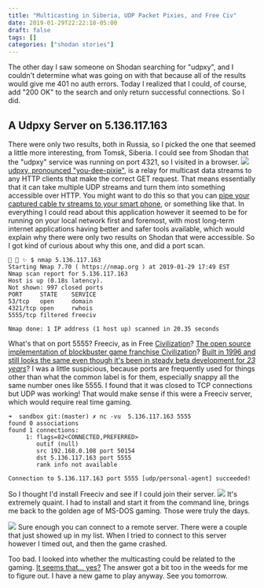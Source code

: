 ```yaml
---
title: "Multicasting in Siberia, UDP Packet Pixies, and Free Civ"
date: 2019-01-29T22:22:18-05:00
draft: false
tags: []
categories: ["shodan stories"]
---
```


The other day I saw someone on Shodan searching for "udpxy", and I couldn't determine what was going on with that because all of the results would give me 401 no auth errors. Today I realized that I could, of course, add "200 OK" to the search and only return successful connections. So I did.


## A Udpxy Server on 5.136.117.163
There were only two results, both in Russia, so I picked the one that seemed a little more interesting, from Tomsk, Siberia. I could see from Shodan that the "udpxy" service was running on port 4321, so I visited in a browser.
![](/images/100Days/Day26/udpxy.png)
[udpxy, pronounced "you-dee-pixie"](http://www.udpxy.com/), is a relay for multicast data streams to any HTTP clients that make the correct GET request. That means essentially that it can take multiple UDP streams and turn them into something accessible over HTTP. You might want to do this so that you can [pipe your captured cable tv streams to your smart phone](https://angrytechnician.wordpress.com/2012/07/31/converting-your-multicast-iptv-freeview-to-http-unicast-using-udpxy/), or something like that. In everything I could read about this application however it seemed to be for running on your local network first and foremost, with most long-term internet applications having better and safer tools available, which would explain why there were only two results on Shodan that were accessible. So I got kind of curious about why this one, and did a port scan.
```
👻 🌵 ✨ $ nmap 5.136.117.163
Starting Nmap 7.70 ( https://nmap.org ) at 2019-01-29 17:49 EST
Nmap scan report for 5.136.117.163
Host is up (0.18s latency).
Not shown: 997 closed ports
PORT     STATE    SERVICE
53/tcp   open     domain
4321/tcp open     rwhois
5555/tcp filtered freeciv

Nmap done: 1 IP address (1 host up) scanned in 20.35 seconds
```
What's that on port 5555? Freeciv, as in Free [Civilization](https://en.wikipedia.org/wiki/Civilization_(series))? [The open source implementation of blockbuster game franchise Civilization](http://www.freeciv.org/)? [Built in 1996 and still looks the same even though it's been in steady beta development for _23 years_](https://en.wikipedia.org/wiki/Freeciv)? I was a little suspicious, because ports are frequently used for things other than what the common label is for them, especially snappy all the same number ones like 5555. I found that it was closed to TCP connections but UDP was working! That would make sense if this were a Freeciv server, which would require real time gaming.
```
➜  sandbox git:(master) ✗ nc -vu  5.136.117.163 5555
found 0 associations
found 1 connections:
     1: flags=82<CONNECTED,PREFERRED>
        outif (null)
        src 192.168.0.108 port 50154
        dst 5.136.117.163 port 5555
        rank info not available

Connection to 5.136.117.163 port 5555 [udp/personal-agent] succeeded!
```
So I thought I'd install Freeciv and see if I could join their server.
![](/images/100Days/Day26/freeciv.png)
It's extremely quaint. I had to install and start it from the command line, brings me back to the golden age of MS-DOS gaming. Those were truly the days.

![](/images/100Days/Day26/freecivnet2.png)
Sure enough you can connect to a remote server. There were a couple that just showed up in my list. When I tried to connect to this server however I timed out, and then the game crashed.

Too bad. I looked into whether the multicasting could be related to the gaming. [It seems that... yes?](https://freeciv.fandom.com/wiki/Forum:Multicast_message_to_freeciv_serverS_runing_on_the_same_machine?t=20100205185257) The answer got a bit too in the weeds for me to figure out.
I have a new game to play anyway. See you tomorrow.
